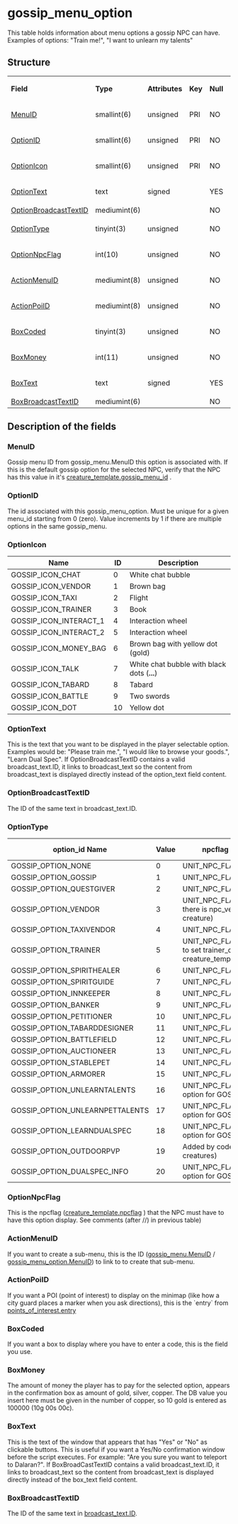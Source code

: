 # gossip\_menu\_option

This table holds information about menu options a gossip NPC can have. Examples of options: "Train me!", "I want to unlearn my talents"

## Structure

<table>
<tbody>
<tr>
<td><p><strong>Field</strong></p></td>
<td><p><strong>Type</strong></p></td>
<td><p><strong>Attributes</strong></p></td>
<td><p><strong>Key</strong></p></td>
<td><p><strong>Null</strong></p></td>
<td><p><strong>Default</strong></p></td>
<td><p><strong>Extra</strong></p></td>
<td><p><strong>Comment</strong></p></td>
</tr>
<tr>
<td><p><a href="#menuid">MenuID</a></p></td>
<td><p>smallint(6)</p></td>
<td><p>unsigned</p></td>
<td><p>PRI</p></td>
<td><p>NO</p></td>
<td><p>0</p></td>
<td><p><br />
</p></td>
<td><p><br />
</p></td>
</tr>
<tr>
<td><p><a href="#id">OptionID</a></p></td>
<td><p>smallint(6)</p></td>
<td><p>unsigned</p></td>
<td><p>PRI</p></td>
<td><p>NO</p></td>
<td><p>0</p></td>
<td><p><br />
</p></td>
<td><p><br />
</p></td>
</tr>
<tr>
<td><p><a href="#optionicon">OptionIcon</a></p></td>
<td><p>smallint(6)</p></td>
<td><p>unsigned</p></td>
<td><p>PRI</p></td>
<td><p>NO</p></td>
<td><p>0</p></td>
<td><p><br />
</p></td>
<td><p><br />
</p></td>
</tr>
<tr>
<td><p><a href="#optiontext">OptionText</a></p></td>
<td><p>text</p></td>
<td><p>signed</p></td>
<td><p><br />
</p></td>
<td><p>YES</p></td>
<td><p>NULL</p></td>
<td><p><br />
</p></td>
<td><p><br />
</p></td>
</tr>
<tr>
<td><a href="#optionbroadcasttextid">OptionBroadcastTextID</a></td>
<td>mediumint(6)</td>
<td><br />
</td>
<td><br />
</td>
<td>NO</td>
<td><br />
</td>
<td><br />
</td>
<td><br />
</td>
</tr>
<tr>
<td><p><a href="#optionid">OptionType</a></p></td>
<td><p>tinyint(3)</p></td>
<td><p>unsigned</p></td>
<td><p><br />
</p></td>
<td><p>NO</p></td>
<td><p>0</p></td>
<td><p><br />
</p></td>
<td><p><br />
</p></td>
</tr>
<tr>
<td><p><a href="#npcoptionnpcflag">OptionNpcFlag</a></p></td>
<td><p>int(10)</p></td>
<td><p>unsigned</p></td>
<td><p><br />
</p></td>
<td><p>NO</p></td>
<td><p>0</p></td>
<td><p><br />
</p></td>
<td><p><br />
</p></td>
</tr>
<tr>
<td><p><a href="#actionmenuid">ActionMenuID</a></p></td>
<td><p>mediumint(8)</p></td>
<td><p>unsigned</p></td>
<td><p><br />
</p></td>
<td><p>NO</p></td>
<td><p>0</p></td>
<td><p><br />
</p></td>
<td><p><br />
</p></td>
</tr>
<tr>
<td><p><a href="#actionpoiid">ActionPoiID</a></p></td>
<td><p>mediumint(8)</p></td>
<td><p>unsigned</p></td>
<td><p><br />
</p></td>
<td><p>NO</p></td>
<td><p>0</p></td>
<td><p><br />
</p></td>
<td><p><br />
</p></td>
</tr>
<tr>
<td><p><a href="#boxcoded">BoxCoded</a></p></td>
<td><p>tinyint(3)</p></td>
<td><p>unsigned</p></td>
<td><p><br />
</p></td>
<td><p>NO</p></td>
<td><p>0</p></td>
<td><p><br />
</p></td>
<td><p><br />
</p></td>
</tr>
<tr>
<td><p><a href="#boxmoney">BoxMoney</a></p></td>
<td><p>int(11)</p></td>
<td><p>unsigned</p></td>
<td><p><br />
</p></td>
<td><p>NO</p></td>
<td><p>0</p></td>
<td><p><br />
</p></td>
<td><p><br />
</p></td>
</tr>
<tr>
<td><p><a href="#boxtext">BoxText</a></p></td>
<td><p>text</p></td>
<td><p>signed</p></td>
<td><p><br />
</p></td>
<td><p>YES</p></td>
<td><p>NULL</p></td>
<td><p><br />
</p></td>
<td><p><br />
</p></td>
</tr>
<tr>
<td><a href="#boxbroadcasttextid">BoxBroadcastTextID</a></td>
<td>mediumint(6)</td>
<td><br />
</td>
<td><br />
</td>
<td>NO</td>
<td>0</td>
<td><br />
</td>
<td><br />
</td>
</tr>
</tbody>
</table>

## Description of the fields

### MenuID

Gossip menu ID from gossip\_menu.MenuID this option is associated with.
If this is the default gossip option for the selected NPC, verify that the NPC has this value in it's [creature\_template.gossip\_menu\_id](creature_template.md#gossip_menu_id) .

### OptionID

The id associated with this gossip\_menu\_option. Must be unique for a given menu\_id starting from 0 (zero).
Value increments by 1 if there are multiple options in the same gossip\_menu.

### OptionIcon

| Name                      | ID  | Description                                 |
|---------------------------|-----|---------------------------------------------|
| GOSSIP\_ICON\_CHAT        | 0   | White chat bubble                           |
| GOSSIP\_ICON\_VENDOR      | 1   | Brown bag                                   |
| GOSSIP\_ICON\_TAXI        | 2   | Flight                                      |
| GOSSIP\_ICON\_TRAINER     | 3   | Book                                        |
| GOSSIP\_ICON\_INTERACT\_1 | 4   | Interaction wheel                           |
| GOSSIP\_ICON\_INTERACT\_2 | 5   | Interaction wheel                           |
| GOSSIP\_ICON\_MONEY\_BAG  | 6   | Brown bag with yellow dot (gold)            |
| GOSSIP\_ICON\_TALK        | 7   | White chat bubble with black dots (**...**) |
| GOSSIP\_ICON\_TABARD      | 8   | Tabard                                      |
| GOSSIP\_ICON\_BATTLE      | 9   | Two swords                                  |
| GOSSIP\_ICON\_DOT         | 10  | Yellow dot                                  |

### OptionText

This is the text that you want to be displayed in the player selectable option. Examples would be: "Please train me.", "I would like to browse your goods.", "Learn Dual Spec".
If OptionBroadcastTextID contains a valid broadcast\_text.ID, it links to broadcast\_text so the content from broadcast\_text is displayed directly instead of the option\_text field content.

### OptionBroadcastTextID

The ID of the same text in broadcast\_text.ID.

### OptionType

|option_id Name|Value|npcflag Name (& comment)|npcflag value|
|--- |--- |--- |--- |
|GOSSIP_OPTION_NONE|0|UNIT_NPC_FLAG_NONE|0|
|GOSSIP_OPTION_GOSSIP|1|UNIT_NPC_FLAG_GOSSIP|1|
|GOSSIP_OPTION_QUESTGIVER|2|UNIT_NPC_FLAG_QUESTGIVER|2|
|GOSSIP_OPTION_VENDOR|3|UNIT_NPC_FLAG_VENDOR (Make sure there is npc_vendor data for this creature)|128|
|GOSSIP_OPTION_TAXIVENDOR|4|UNIT_NPC_FLAG_TAXIVENDOR|8192|
|GOSSIP_OPTION_TRAINER|5|UNIT_NPC_FLAG_TRAINER (Remember to set trainer_class in creature_template)|16|
|GOSSIP_OPTION_SPIRITHEALER|6|UNIT_NPC_FLAG_SPIRITHEALER|16384|
|GOSSIP_OPTION_SPIRITGUIDE|7|UNIT_NPC_FLAG_SPIRITGUIDE|32768|
|GOSSIP_OPTION_INNKEEPER|8|UNIT_NPC_FLAG_INNKEEPER|65536|
|GOSSIP_OPTION_BANKER|9|UNIT_NPC_FLAG_BANKER|131072|
|GOSSIP_OPTION_PETITIONER|10|UNIT_NPC_FLAG_PETITIONER|262144|
|GOSSIP_OPTION_TABARDDESIGNER|11|UNIT_NPC_FLAG_TABARDDESIGNER|524288|
|GOSSIP_OPTION_BATTLEFIELD|12|UNIT_NPC_FLAG_BATTLEFIELDPERSON|1048576|
|GOSSIP_OPTION_AUCTIONEER|13|UNIT_NPC_FLAG_AUCTIONEER|2097152|
|GOSSIP_OPTION_STABLEPET|14|UNIT_NPC_FLAG_STABLE|4194304|
|GOSSIP_OPTION_ARMORER|15|UNIT_NPC_FLAG_ARMORER (not used)|4096|
|GOSSIP_OPTION_UNLEARNTALENTS|16|UNIT_NPC_FLAG_TRAINER (bonus option for GOSSIP_OPTION_TRAINER)|16|
|GOSSIP_OPTION_UNLEARNPETTALENTS|17|UNIT_NPC_FLAG_TRAINER (bonus option for GOSSIP_OPTION_TRAINER)|16|
|GOSSIP_OPTION_LEARNDUALSPEC|18|UNIT_NPC_FLAG_TRAINER (bonus option for GOSSIP_OPTION_TRAINER)|16|
|GOSSIP_OPTION_OUTDOORPVP|19|Added by code (option for outdoor PvP creatures)||
|GOSSIP_OPTION_DUALSPEC_INFO|20|UNIT_NPC_FLAG_TRAINER (bonus option for GOSSIP_OPTION_TRAINER)|16|

### OptionNpcFlag

This is the npcflag ([creature\_template.npcflag](creature_template.md#npcflag) ) that the NPC must have to have this option display. See comments (after //) in previous table)

### ActionMenuID

If you want to create a sub-menu, this is the ID ([gossip\_menu.MenuID](gossip_menu.md#menuid) / [gossip\_menu\_option.MenuID](gossip_menu_option.md#menuid)) to link to to create that sub-menu.

### ActionPoiID

If you want a POI (point of interest) to display on the minimap (like how a city guard places a marker when you ask directions), this is the \`entry\` from [points\_of\_interest.entry](points_of_interest.md#entry)

### BoxCoded

If you want a box to display where you have to enter a code, this is the field you use.

### BoxMoney

The amount of money the player has to pay for the selected option, appears in the confirmation box as amount of gold, silver, copper.
The DB value you insert here must be given in the number of copper, so 10 gold is entered as 100000 (10g 00s 00c).

### BoxText

This is the text of the window that appears that has "Yes" or "No" as clickable buttons. This is useful if you want a Yes/No confirmation window before the script executes. For example: "Are you sure you want to teleport to Dalaran?".
If BoxBroadCastTextID contains a valid broadcast\_text.ID, it links to broadcast\_text so the content from broadcast\_text is displayed directly instead of the box\_text field content.

### BoxBroadcastTextID

The ID of the same text in [broadcast\_text.ID](broadcast_text.md#id).

